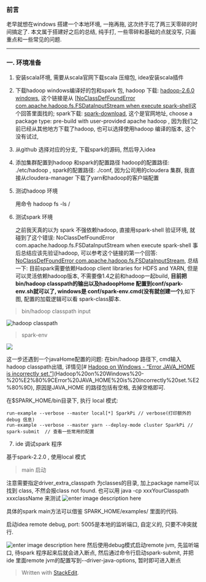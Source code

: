 ### 前言
老早就想在windows 搭建一个本地环境, 一拖再拖, 这次终于花了两三天零碎的时间搞定了. 本文属于搭建好之后的总结, 纯手打, 一些零碎和基础的点就没写, 只画重点和一些常见的问题. 

---

### 一. 环境准备
1. 安装scala环境, 需要从scala官网下载scala 压缩包, idea安装scala插件
2. 下载hadoop windows编译好的包和spark 包, hadoop 下载: [hadoop-2.6.0 windows](http://www.barik.net/archive/2015/01/19/172716/), 这个链接是从 [[NoClassDefFoundError com.apache.hadoop.fs.FSDataInputStream when execute spark-shell](https://stackoverflow.com/questions/30906412/noclassdeffounderror-com-apache-hadoop-fs-fsdatainputstream-when-execute-spark-s)这个回答里面找的; spark下载: [spark-download](https://spark.apache.org/downloads.html), 这个是官网地址, choose a package type: pre-build with user-provided apache hadoop , 因为我们之前已经从其他地方下载了hadoop, 也可以选择使用hadoop 编译的版本, 这个没有试过, 
3.  从github 选择对应的分支, 下载spark的源码, 然后导入idea
4. 添加集群配置到hadoop 和spark的配置路径
	hadoop的配置路径: ./etc/hadoop , spark的配置路径: ./conf, 因为公司用的cloudera 集群, 我直接从cloudera-manager 下载了yarn和hadoop的客户端配置

5. 测试hadoop 环境

	用命令 hadoop fs -ls /
6. 测试spark 环境

	之前我天真的以为 spark 不强依赖hadoop, 直接用spark-shell 验证环境, 就碰到了这个错误: NoClassDefFoundError com.apache.hadoop.fs.FSDataInputStream when execute spark-shell 事后总结应该先验证hadoop, 可以参考这个链接的第一个回答: [NoClassDefFoundError com.apache.hadoop.fs.FSDataInputStream](%5BNoClassDefFoundError%20com.apache.hadoop.fs.FSDataInputStream%20when%20execute%20spark-shell%5D%28https://stackoverflow.com/questions/30906412/noclassdeffounderror-com-apache-hadoop-fs-fsdatainputstream-when-execute-spark-s%29),  总结一下: 目前spark需要依赖Hadoop client libraries for HDFS and YARN,  但是可以灵活依赖hadoop版本, 不需要像1.4之前和hadoop一起build, **目前把 bin/hadoop classpath的输出以及hadoopHome 配置到conf/spark-env.sh就可以了, windows是 conf/spark-env.cmd(没有就创建一个)**,如下图, 配置的加载逻辑可以看 spark-class脚本.
>	bin/hadoop classpath input

![hadoop classpath](https://drive.google.com/uc?id=1Mjm78ZLoSMzIpoegwPIaaIdxb0JO0Pvx)

> spark-env

![](https://drive.google.com/uc?id=1CZ8yTmYyNkv6MkvHHM4ZR5JX0Tx-A7Ha)

这一步还遇到一个javaHome配置的问题: 在bin/hadoop 路径下, cmd输入hadoop classpath出错, 详情见[# [Hadoop on Windows - “Error JAVA_HOME is incorrectly set.”](https://stackoverflow.com/questions/31621032/hadoop-on-windows-error-java-home-is-incorrectly-set)](Hadoop%20on%20Windows%20-%20%E2%80%9CError%20JAVA_HOME%20is%20incorrectly%20set.%E2%80%9D), 原因是JAVA_HOME 的路径包括有空格, 去掉空格即可.

在$SPARK_HOME/bin目录下, 执行
local 模式: 
```
run-example --verbose --master local[*] SparkPi // verbose(打印额外的debug 信息)
run-example --verbose --master yarn --deploy-mode cluster SparkPi // 
spark-submit  // 查看一些常用的配置
```


7. ide 调试spark 程序

基于spark-2.2.0 , 使用local 模式

> main 启动

注意需要指定driver_extra_classpath 为classes的目录, 加上package name可以找到 class, 不然会报class not found. 也可以用 java -cp xxxYourClasspath xxxclassName 来测试
![enter image description here](https://drive.google.com/uc?id=1uOwX_NLuD9w9LRG35_V85g6tGQ3dGLWT)

具体的spark main方法可以借鉴 SPARK_HOME/examples/ 里面的代码.

启动idea remote debug, port: 5005是本地的监听端口, 自定义的, 只要不冲突就行. 

![enter image description here](https://drive.google.com/uc?id=1OFfFTLlOSuTX6kgGGWqzK9GiFRZ5wAKn)
然后使用debug模式启动remote jvm,  先监听端口, 待spark 程序起来后就会进入断点, 然后通过命令行启动spark-submit, 并把ide 里面remote jvm的配置写到--driver-java-options, 暂时即可进入断点





> Written with [StackEdit](https://stackedit.io/).
<!--stackedit_data:
eyJoaXN0b3J5IjpbMzEyMDcwNDQ5LC01MTE1OTQ0ODQsLTE0Mj
cwMTg0MDcsLTE1MDcyNTQ2NTMsLTQzMDc2NDQ1NSwtMTcxMDM1
NTcxOCwtNzM2MDgwMzgwLDQxODAxNTk3LC03ODgxMzgzOTNdfQ
==
-->